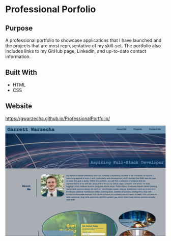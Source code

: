 # Professional Porfolio

## Purpose
A professional portfolio to showcase applications that I have launched and the projects that are most representative of my skill-set. The portfolio also includes links to my GitHub page, Linkedin, and up-to-date contact information. 

## Built With
* HTML
* CSS

## Website
https://gwarzecha.github.io/ProfessionalPortfolio/

![portfolio-screenshot](./assets/images/portfolio-screenshot.png)
